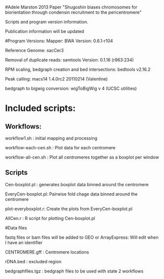 #Adele Marston 2013 Paper "Shugoshin biases chromosomes for biorientation through condensin recruitment to the pericentromere"

Scripts and program version information. 

Publication information will be updated


#Program Versions:
Mapper: BWA Version: 0.6.1-r104 

Reference Genome: sacCer3 

Removal of duplicate reads: samtools Version: 0.1.16 (r963:234) 

RPM scaling, bedgraph creation and bed intersections:  bedtools v2.16.2 

Peak calling: macs14 1.4.0rc2 20110214 (Valentine)

bedgraph to bigwig conversion: wigToBigWig v 4 (UCSC  utilities)


# Included scripts:

## Workflows: 
workflow1.sh : initial mapping and processing 

workflow-each-cen.sh : Plot data for each centromere

workflow-all-cen.sh  : Plot all centromeres together as a boxplot per window


## Scripts

Cen-boxplot.pl : generates boxplot data binned around the centromere 

EveryCen-boxplot.pl: Pairwise fold chage data binned around the centromere

plot-everyboxplot.r: Create the plots from EveryCen-boxplot.pl

AllCen.r  : R script for plotting Cen-boxplot.pl





#Data files 

fastq files or bam files will be added to GEO or ArrayExpress: Will edit when I have an identifier

CENTROMERE.gff : Centromere locations 

rDNA.bed  : excluded region

bedgraphfiles.tgz : bedgraph files to be used with state 2 workflows 

